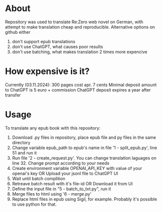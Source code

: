 # About

Repository was used to translate Re:Zero web novel on German, with attempt to make translation cheap and reproducible. 
Alternative options on github either
1) don't support epub translations
2) don't use ChatGPT, what causes poor results
3) don't use batching, what makes translation 2 times more expencive

# How expensive is it?

Currently (03.11.2024):
300 pages cost apr. 7 cents
Minimal deposit amount to ChatGPT is 5 euro + commission 
ChatGPT deposit expires a year after transfer

# Usage

To translate any epub book with this repository:
1) Download .py files in repository, place epub file and py files in the same directory
2) Change variable epub_path to epub's name in file '1 - split_epub.py', line 51 and run it
3) Run file '2 - create_request.py'. You can change translation laguages on line 32. Change prompt according to your needs
4) Create environment variable OPENAI_API_KEY with value of your openai's key 
   OR
   Upload your jsonl file to ChatGPT UI
5) Wait until batch complition
6) Retreave batch result with it's file-id
   OR
   Download it from UI
7) Define the input file in "5 - batch_to_txt.py", run it
8) Merge files to html using '6 - merge.py'
9) Replace html files in epub using Sigil, for example. Probably it's possible to use python for that.
